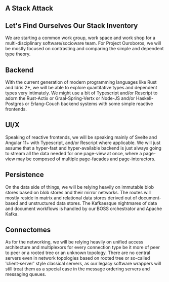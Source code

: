## A Stack Attack

## Let's Find Ourselves Our Stack Inventory

We are starting a common work group, work space and work shop for a multi-disciplinary software/socioware team. For Project Ouroboros, we will be mostly focused on contrasting and comparing the simple and dependent type theory. 

## Backend

With the current generation of modern programming languages like Rust and Idris 2+, we will be able to explore quantitative types and dependent types very intimately. We might use a bit of Typescript and/or Rescript to adorn the Rust-Actix or Graal-Spring-Vertx or Node-JS and/or Haskell-Postgres or Erlang-Couch backend systems with some  simple reactive frontends.

## UI/X

Speaking of reactive frontends, we will be speaking mainly of Svelte and Angular 11+ with Typescript, and/or Rescript where applicable. We will just assume that a hyper-fast and hyper-available backend is just always going to stream all the data needed for one page-view at once, where a page-view may be composed of multiple page-facades and page-interactors. 

## Persistence

On the data side of things, we will be relying heavily on immutable blob stores based on blob stores and their mirror networks. The routes will mostly reside in matrix and relational data stores derived out of document-based and unstructured data stores. The Kafkaesque nightmares of data and document workflows is handled by our BOSS orchestrator and Apache Kafka. 

## Connectomes


As for the networking, we will be relying heavily on unified access architecture and multiplexors for every connection type be it more of peer to peer or a rooted tree or an unknown topology. There are no central servers even in network topologies based on rooted tree or so-called 'client-server' style classical servers, as our legacy software wrappers will still treat them as a special case in the message ordering servers and messaging queues.
